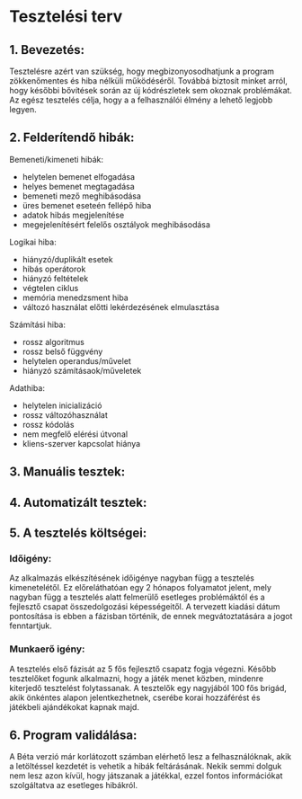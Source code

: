 # Tesztelési terv

## 1. Bevezetés:
Tesztelésre azért van szükség, hogy megbizonyosodhatjunk a program zökkenőmentes és hiba nélküli működéséről. Továbbá biztosít minket arról, hogy későbbi bővítések során az új kódrészletek sem okoznak problémákat. Az egész tesztelés célja, hogy a a felhasználói élmény a lehető legjobb legyen. 

## 2. Felderítendő hibák:
Bemeneti/kimeneti hibák:
- helytelen bemenet elfogadása
- helyes bemenet megtagadása 
- bemeneti mező meghibásodása
- üres bemenet eseteén fellépő hiba
- adatok hibás megjelenítése
- megejelenítésért felelős osztályok meghibásodása

Logikai hiba: 
- hiányzó/duplikált esetek
- hibás operátorok
- hiányzó feltételek
- végtelen ciklus
- memória menedzsment hiba
- változó használat előtti lekérdezésének elmulasztása

Számítási hiba: 
- rossz algoritmus
- rossz belső függvény
- helytelen operandus/művelet
- hiányzó számításaok/műveletek

Adathiba:
- helytelen inicializáció
- rossz változóhasználat
- rossz kódolás
- nem megfelő elérési útvonal
- kliens-szerver kapcsolat hiánya


## 3. Manuális tesztek:

## 4. Automatizált tesztek: 

## 5. A tesztelés költségei:
### Időigény:
Az alkalmazás elkészítésének időigénye nagyban függ a tesztelés kimenetelétől. Ez előreláthatóan egy 2 hónapos folyamatot jelent, mely nagyban függ a tesztelés alatt felmerülő esetleges problémáktól és a fejlesztő csapat összedolgozási képességeitől. A tervezett kiadási dátum pontosítása is ebben a fázisban történik, de ennek megvátoztatására a jogot fenntartjuk.

### Munkaerő igény:
A tesztelés első fázisát az 5 fős fejlesztő csapatz fogja végezni. Később tesztelőket fogunk alkalmazni, hogy a játék menet közben, mindenre kiterjedő tesztelést folytassanak. A tesztelők egy nagyjából 100 fős brigád, akik önkéntes alapon jelentkezhetnek, cserébe korai hozzáférést és játékbeli ajándékokat kapnak majd.

## 6. Program validálása:

A Béta verzió már korlátozott számban elérhető lesz a felhasználóknak, akik a letöltéssel kezdetét is vehetik a hibák feltárásának. Nekik semmi dolguk nem lesz azon kívül, hogy játszanak a játékkal, ezzel fontos információkat szolgáltatva az esetleges hibákról.
